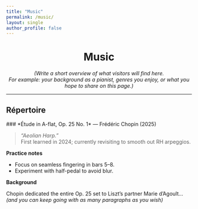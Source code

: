 ```yaml
---
title: "Music"
permalink: /music/
layout: single
author_profile: false
---
```


<!-- ————— INTRODUCTION ————— -->
<div style="text-align:center">

# Music

*(Write a short overview of what visitors will find here.  
For example: your background as a pianist, genres you enjoy, or what you hope to share on this page.)*

</div>

---

## Répertoire

<section class="repertoire-entry" markdown="1">
### *Étude in A-flat, Op.&nbsp;25 No.&nbsp;1* — Frédéric Chopin <span class="year">(2025)</span>

> *“Aeolian Harp.”*  
> First learned in 2024; currently revisiting to smooth out RH arpeggios.

**Practice notes**

- Focus on seamless fingering in bars 5–8.  
- Experiment with half-pedal to avoid blur.

**Background**

Chopin dedicated the entire Op.&nbsp;25 set to Liszt’s partner Marie d’Agoult…  
*(and you can keep going with as many paragraphs as you wish)*
</section>

<!-- Duplicate the <section markdown="1">…</section> block for additional pieces -->

